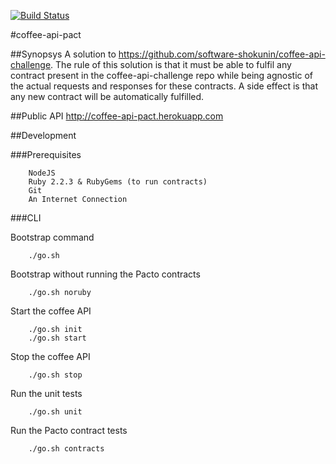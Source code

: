 [![Build Status](https://snap-ci.com/jeandamore/coffee-api-pact/branch/master/build_image)](https://snap-ci.com/jeandamore/coffee-api-pact/branch/master)

#coffee-api-pact

##Synopsys
A solution to https://github.com/software-shokunin/coffee-api-challenge.
The rule of this solution is that it must be able to fulfil any contract present in the coffee-api-challenge repo while being agnostic of the actual requests and responses for these contracts. A side effect is that any new contract will be automatically fulfilled.

##Public API
http://coffee-api-pact.herokuapp.com


##Development

###Prerequisites
```
	NodeJS
	Ruby 2.2.3 & RubyGems (to run contracts)
	Git
	An Internet Connection
```

###CLI

Bootstrap command
```
	./go.sh
```

Bootstrap without running the Pacto contracts
```
	./go.sh noruby
```

Start the coffee API
```
	./go.sh init
	./go.sh start
```

Stop the coffee API
```
	./go.sh stop
```

Run the unit tests
```
	./go.sh unit
```

Run the Pacto contract tests
```
	./go.sh contracts
```
